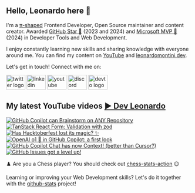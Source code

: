## Hello, Leonardo here 👋

I'm a [π-shaped](https://youtu.be/Dje_jaiMnYg) Frontend Developer, Open Source maintainer and content creator. Awarded [GitHub Star 🌟](https://stars.github.com/profiles/Balastrong/) (2023 and 2024) and [Microsoft MVP 🔷](https://mvp.microsoft.com/en-US/mvp/profile/51d820c5-949f-4961-aec5-09e34035cb24) (2024) in Developer Tools and Web Development.

I enjoy constantly learning new skills and sharing knowledge with everyone around me. You can find my content on [YouTube](https://www.youtube.com/c/DevLeonardo?sub_confirmation=1) and [leonardomontini.dev](https://leonardomontini.dev).

Let's get in touch! Connect with me on:

<div align="left">
  <a href="https://twitter.com/Balastrong" target="_blank"><img src="https://raw.githubusercontent.com/maurodesouza/profile-readme-generator/master/src/assets/icons/social/twitter/default.svg" width="52" height="40" alt="twitter logo" /></a>
  <a href="https://www.linkedin.com/in/leonardo-montini/" target="_blank"><img src="https://raw.githubusercontent.com/maurodesouza/profile-readme-generator/master/src/assets/icons/social/linkedin/default.svg" width="52" height="40" alt="linkedin logo" /></a>
  <a href="https://www.youtube.com/c/DevLeonardo?sub_confirmation=1" target="_blank"><img src="https://raw.githubusercontent.com/maurodesouza/profile-readme-generator/master/src/assets/icons/social/youtube/default.svg" width="52" height="40" alt="youtube logo" /></a>
  <a href="https://discord.gg/bqwyEa6We6" target="_blank"><img src="https://raw.githubusercontent.com/maurodesouza/profile-readme-generator/master/src/assets/icons/social/discord/default.svg" width="52" height="40" alt="discord logo" /></a>
  <a href="https://dev.to/balastrong" target="_blank"><img src="https://raw.githubusercontent.com/maurodesouza/profile-readme-generator/master/src/assets/icons/social/devto/default.svg" width="52" height="40" alt="devto logo" /></a>
</div>

## My latest YouTube videos [▶️ Dev Leonardo](https://www.youtube.com/@DevLeonardo?sub_confirmation=1)

<!-- BEGIN YOUTUBE-CARDS -->
[![GitHub Copilot can Brainstorm on ANY Repository](https://ytcards.demolab.com/?id=hbt4dLJMKkU&title=GitHub+Copilot+can+Brainstorm+on+ANY+Repository&lang=en&timestamp=1728903650&background_color=%230d1117&title_color=%23ffffff&stats_color=%23dedede&max_title_lines=1&width=250&border_radius=5&duration=186 "GitHub Copilot can Brainstorm on ANY Repository")](https://www.youtube.com/watch?v=hbt4dLJMKkU)
[![TanStack React Form: Validation with zod](https://ytcards.demolab.com/?id=HSboMHfPuZA&title=TanStack+React+Form%3A+Validation+with+zod&lang=en&timestamp=1727866816&background_color=%230d1117&title_color=%23ffffff&stats_color=%23dedede&max_title_lines=1&width=250&border_radius=5&duration=389 "TanStack React Form: Validation with zod")](https://www.youtube.com/watch?v=HSboMHfPuZA)
[![Has Hacktoberfest lost its magic? ✨](https://ytcards.demolab.com/?id=wx_-yFIK-Os&title=Has+Hacktoberfest+lost+its+magic%3F+%E2%9C%A8&lang=en&timestamp=1727170229&background_color=%230d1117&title_color=%23ffffff&stats_color=%23dedede&max_title_lines=1&width=250&border_radius=5&duration=531 "Has Hacktoberfest lost its magic? ✨")](https://www.youtube.com/watch?v=wx_-yFIK-Os)
[![OpenAI o1 🍓 in GitHub Copilot: a first look](https://ytcards.demolab.com/?id=LTNtYEyy62I&title=OpenAI+o1+%F0%9F%8D%93+in+GitHub+Copilot%3A+a+first+look&lang=en&timestamp=1727108089&background_color=%230d1117&title_color=%23ffffff&stats_color=%23dedede&max_title_lines=1&width=250&border_radius=5&duration=319 "OpenAI o1 🍓 in GitHub Copilot: a first look")](https://www.youtube.com/watch?v=LTNtYEyy62I)
[![GitHub Copilot Chat has now Context! (better than Cursor?)](https://ytcards.demolab.com/?id=y_dfDUuaQD4&title=GitHub+Copilot+Chat+has+now+Context%21+%28better+than+Cursor%3F%29&lang=en&timestamp=1726556255&background_color=%230d1117&title_color=%23ffffff&stats_color=%23dedede&max_title_lines=1&width=250&border_radius=5&duration=481 "GitHub Copilot Chat has now Context! (better than Cursor?)")](https://www.youtube.com/watch?v=y_dfDUuaQD4)
[![GitHub Issues got a level up!](https://ytcards.demolab.com/?id=CaIxDpLflnI&title=GitHub+Issues+got+a+level+up%21&lang=en&timestamp=1725447623&background_color=%230d1117&title_color=%23ffffff&stats_color=%23dedede&max_title_lines=1&width=250&border_radius=5&duration=357 "GitHub Issues got a level up!")](https://www.youtube.com/watch?v=CaIxDpLflnI)
<!-- END YOUTUBE-CARDS -->

♟️ Are you a Chess player? You should check out [chess-stats-action](https://github.com/Balastrong/chess-stats-action) 😉

Learning or improving your Web Development skills? Let's do it together with the [github-stats](https://github.com/Balastrong/github-stats) project!
